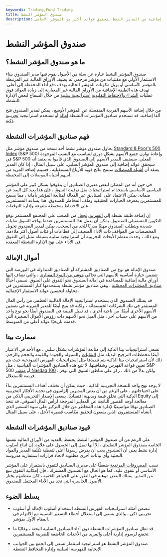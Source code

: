 ```yaml
---
keywords: Trading,Fund Trading
title: صندوق المؤشر النشط
description: تتعقب صناديق المؤشرات النشطة صندوق مؤشر بطبقة إضافية من المدير النشط لتحقيق عوائد أكبر من المؤشر الأساسي.
---
```


# صندوق المؤشر النشط
## ما هو صندوق المؤشر النشط؟

صندوق المؤشر النشط عبارة عن سلة من الأصول يقوم فيها مدير الصندوق ببناء الاستثمار الأولي مع مقتنيات من مؤشر مرجعي ثم يضيف الأوراق المالية غير المرتبطة بالمؤشر الأساسي أو يزيل مكونات المؤشر الحالية بهدف دفع أداء المحفظة إلى أعلى. تهدف هذه الطبقة الإضافية من الأوراق المالية غير المعيارية إلى زيادة العوائد فوق عمليات [الشراء والاحتفاظ التقليدية](/buyandhold) [استراتيجية سلبية](/passiveinvesting) من خلال السماح لبعض الإدارة النشطة.

من خلال إضافة الأسهم الفردية المنفصلة عن المؤشر الأوسع ، يمكن لمدير الصندوق فتح ألفا إضافية. قد تستخدم صناديق المؤشرات النشطة [إمالة](/tiltfund) أو تستخدم استراتيجية [تجريبية ذكية](/smart-beta).

## فهم صناديق المؤشرات النشطة

يحاول صندوق مؤشر نشط أخذ نسخة من صندوق مؤشر مثل [Standard & Poor's 500 Index](/sp) (S&P 500) وإعادة توازن جميع الأسهم بشكل دوري لتتناسب مع النسب الموجودة في S&P 500 الفعلي. سيضيف المدير الأسهم إلى الصندوق الذي قاموا به يعتقد أنه سيحقق عوائد إضافية إلى صندوق المؤشر السلبي. على سبيل المثال ، إذا كان المدير يعتقد أن [أشباه الموصلات](/semiconductor) ستنتج نتائج قوية للأرباع المستقبلية ، فسيتم إضافة المزيد من أسهم أشباه الموصلات إلى المحفظة.

في حين أنه من الممكن لبعض مديري الصناديق أن يتفوقوا بشكل كبير على المؤشر القياسي الأساسي باستخدام استراتيجيات مثل توقيت السوق ، فإن هذا بعيد كل البعد عن ضمانه. يمكن الاعتماد على الصناديق غير الفعالة لمتابعة المؤشر بأمانة ، مما يسمح للمستثمرين بمعرفة الحيازات الحقيقية وملف المخاطر للصندوق. هذا يساعد المستثمرين على الاحتفاظ بمحفظة متنوعة وإدارة التوقعات.

إن إضافة طبقة نشطة إلى [الفهرس](/indexfund) [تجعل](/indexfund) من الصعب على المجتمع المستثمر توقع التكوين المستقبلي للصندوق. يمكن أن يعمل هذا للمستثمرين عندما يواجه السوق تقلبات شديدة ويتطلب الصندوق مهنيًا مدربًا للحد [من](/drawdown) [السحب](/drawdown). يمكن لمدير الصندوق تحويل المخصصات من المواقف ذات الأداء الضعيف إلى قطاعات أو فئات أصول أكثر ملاءمة. ومع ذلك ، وجدت معظم الأبحاث التجريبية أن استراتيجية سلبية بسيطة تميل إلى التفوق في الأداء على نهج الإدارة النشطة المعقدة.

## أموال الإمالة

صندوق الإمالة هو نوع من الصناديق المشتركة أو الصناديق المتداولة في البورصة التي تتضمن حيازة أساسية للأسهم التي تحاكي [مؤشر من النوع المعياري](/benchmark) ، والتي تضاف إليها أوراق مالية إضافية للمساعدة في إمالة الصندوق نحو التفوق على السوق. تسمى أحيانًا [صناديق المؤشرات المحسّنة](/enhanced_index_fund) ، وهي صناديق مؤشر نشطة يستخدمها كبار المستثمرين في محاولة لتحسين عوائد الاستثمار الإجمالية.

قد يمتلك الصندوق الذي يستخدم استراتيجية الإمالة الغالبية العظمى من رأس المال المستثمر في تلك الشركات الخمسمائة ، ولكنه قد يتيح أيضًا للمدير المرونة في تضمين الأسهم الأخرى أيضًا. من ناحية أخرى ، قد تميل القيمة في الصندوق أيضًا نحو نوع واحد من الأسهم على حساب آخر ، مثل الميل نحو الأسهم ذات رؤوس الأموال الصغيرة التي قدمت تاريخيًا عوائد أعلى من المتوسط.

## سمارت بيتا

تسعى استراتيجيات بيتا الذكية إلى متابعة المؤشرات بشكل سلبي ، مع الأخذ في الاعتبار أيضًا مخططات الترجيح البديلة مثل [التقلبات](/volatility) والسيولة والجودة والقيمة والحجم والزخم. ذلك لأن استراتيجيات بيتا الذكية يتم تنفيذها مثل إستراتيجيات الفهرس النموذجية حيث يتم تعيين قواعد الفهرس وشفافيتها. لا تتبع هذه الصناديق المؤشرات القياسية ، مثل S&P 500 أو [مؤشر Nasdaq 100](/nasdaq100) ، ولكن بدلاً من ذلك ، ركز على مناطق السوق التي توفر فرصة للاستغلال.

لا يوجد نهج واحد للنسخة التجريبية الذكية ، حيث يمكن أن تختلف أهداف المستثمرين بناءً على احتياجاتهم ، على الرغم من أن بعض المديرين إلزاميون في تحديد الأفكار التجريبية الذكية التي تخلق قيمة وبديهية اقتصاديًا. يسعى الإصدار التجريبي الذكي من Equity إلى معالجة أوجه القصور الناتجة عن المعايير المرجحة لرأس المال السوقي. قد تتخذ الصناديق نهجًا مواضيعيًا لإدارة هذه المخاطر من خلال التركيز على سوء التسعير الذي أنشأه المستثمرون الذين يسعون لتحقيق مكاسب قصيرة الأجل ، على سبيل المثال.

## قيود صناديق المؤشرات النشطة

على الرغم من أن صندوق المؤشر النشط يحتفظ بالعديد من الأوراق المالية نفسها الخاصة بصندوق المؤشر التقليدي ، إلا أنها تميل إلى الحصول على علاوة. إن اتباع أسلوب إدارة نشط يعني أن الصندوق يجب أن يفرض رسومًا أعلى لتغطية تكلفة المدير والمواد البحثية وأي بيانات أخرى مطلوبة لاتخاذ قرارات استثمارية مدروسة.

نسب [المصروفات المرتفعة](/expenseratio) ضغطًا على مديري الصناديق لتتفوق باستمرار على المؤشر الأساسي أو تتفوق عليه. كما هو الحال مع الصندوق المشترك ، فإن إمكانية التفوق تنبع من المدير. يمتلك البعض موهبة في العثور على الجواهر الخفية ، لكن معظمهم يختار الأصول الخاسرة التي تحد من الأداء المحتمل للصندوق.

## يسلط الضوء

- تتضمن أمثلة استراتيجيات الفهرس النشطة استخدام أسلوب الإمالة أو أسلوب تجريبي ذكي ، والذي يسعى إلى استغلال أخطاء التسعير النسبية مع الالتزام في المقام الأول بمؤشر.

- قد تظل صناديق المؤشرات النشطة دون أداء الصناديق السلبية البحتة ، وغالبًا ما تخضع لرسوم إدارية أعلى والمزيد من الأحداث الخاضعة للضريبة للمستثمرين.

- صندوق المؤشر النشط هو استراتيجية استثمار تسعى إلى الجمع بين الجوانب الإيجابية للفهرسة السلبية وإدارة المحافظ النشطة.

